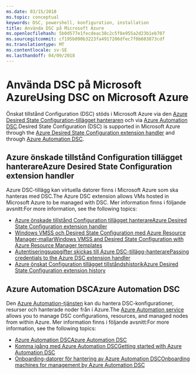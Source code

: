 ```yaml
---
ms.date: 03/15/2018
ms.topic: conceptual
keywords: DSC, powershell, konfiguration, installation
title: Använda DSC på Microsoft Azure
ms.openlocfilehash: 5b0d577e1fecdeac38c2c5f8e955a2d23b1eb707
ms.sourcegitcommit: cf195b090b3223fa4917206dfec7f0b603873cdf
ms.translationtype: MT
ms.contentlocale: sv-SE
ms.lasthandoff: 04/09/2018
---
```

# <a name="using-dsc-on-microsoft-azure"></a><span data-ttu-id="23f37-103">Använda DSC på Microsoft Azure</span><span class="sxs-lookup"><span data-stu-id="23f37-103">Using DSC on Microsoft Azure</span></span>

<span data-ttu-id="23f37-104">Önskat tillstånd Configuration (DSC) stöds i Microsoft Azure via den [Azure Desired State Configuration-tillägget hanteraren](/azure/virtual-machines/virtual-machines-windows-extensions-dsc-overview) och via [Azure Automation DSC](/azure/automation/automation-dsc-overview).</span><span class="sxs-lookup"><span data-stu-id="23f37-104">Desired State Configuration (DSC) is supported in Microsoft Azure through the [Azure Desired State Configuration extension handler](/azure/virtual-machines/virtual-machines-windows-extensions-dsc-overview) and through [Azure Automation DSC](/azure/automation/automation-dsc-overview).</span></span>

## <a name="azure-desired-state-configuration-extension-handler"></a><span data-ttu-id="23f37-105">Azure önskade tillstånd Configuration tillägget hanterare</span><span class="sxs-lookup"><span data-stu-id="23f37-105">Azure Desired State Configuration extension handler</span></span>

<span data-ttu-id="23f37-106">Azure DSC-tillägg kan virtuella datorer finns i Microsoft Azure som ska hanteras med DSC.</span><span class="sxs-lookup"><span data-stu-id="23f37-106">The Azure DSC extension allows VMs hosted in Microsoft Azure to be managed with DSC.</span></span>
<span data-ttu-id="23f37-107">Mer information finns i följande avsnitt:</span><span class="sxs-lookup"><span data-stu-id="23f37-107">For more information, see the following topics:</span></span>

- [<span data-ttu-id="23f37-108">Azure önskade tillstånd Configuration tillägget hanterare</span><span class="sxs-lookup"><span data-stu-id="23f37-108">Azure Desired State Configuration extension handler</span></span>](/azure/virtual-machines/virtual-machines-windows-extensions-dsc-overview)
- [<span data-ttu-id="23f37-109">Windows VMSS och Desired State Configuration med Azure Resource Manager-mallar</span><span class="sxs-lookup"><span data-stu-id="23f37-109">Windows VMSS and Desired State Configuration with Azure Resource Manager templates</span></span>](/azure/virtual-machines/virtual-machines-windows-extensions-dsc-template)
- [<span data-ttu-id="23f37-110">Autentiseringsuppgifter skickas till Azure DSC-tillägg-hanterare</span><span class="sxs-lookup"><span data-stu-id="23f37-110">Passing credentials to the Azure DSC extension handler</span></span>](/azure/virtual-machines/virtual-machines-windows-extensions-dsc-credentials)
- [<span data-ttu-id="23f37-111">Azure önskat Configuration tillägget tillståndshistorik</span><span class="sxs-lookup"><span data-stu-id="23f37-111">Azure Desired State Configuration extension history</span></span>](azureDscexthistory.md)

## <a name="azure-automation-dsc"></a><span data-ttu-id="23f37-112">Azure Automation DSC</span><span class="sxs-lookup"><span data-stu-id="23f37-112">Azure Automation DSC</span></span>

<span data-ttu-id="23f37-113">Den [Azure Automation-tjänsten](https://azure.microsoft.com/services/automation/) kan du hantera DSC-konfigurationer, resurser och hanterade noder från i Azure.</span><span class="sxs-lookup"><span data-stu-id="23f37-113">The [Azure Automation service](https://azure.microsoft.com/services/automation/) allows you to manage DSC configurations, resources, and managed nodes from within Azure.</span></span> <span data-ttu-id="23f37-114">Mer information finns i följande avsnitt:</span><span class="sxs-lookup"><span data-stu-id="23f37-114">For more information, see the following topics:</span></span>

- [<span data-ttu-id="23f37-115">Azure Automation DSC</span><span class="sxs-lookup"><span data-stu-id="23f37-115">Azure Automation DSC</span></span>](/azure/automation/automation-dsc-overview)
- [<span data-ttu-id="23f37-116">Komma igång med Azure Automation DSC</span><span class="sxs-lookup"><span data-stu-id="23f37-116">Getting started with Azure Automation DSC</span></span>](/azure/automation/automation-dsc-getting-started)
- [<span data-ttu-id="23f37-117">Onboarding-datorer för hantering av Azure Automation DSC</span><span class="sxs-lookup"><span data-stu-id="23f37-117">Onboarding machines for management by Azure Automation DSC</span></span>](/azure/automation/automation-dsc-onboarding)